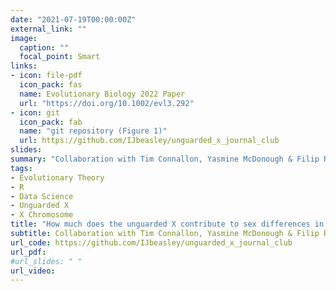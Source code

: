 ```yaml
---
date: "2021-07-19T00:00:00Z"
external_link: ""
image:
  caption: ""
  focal_point: Smart
links:
- icon: file-pdf
  icon_pack: fas
  name: Evolutionary Biology 2022 Paper 
  url: "https://doi.org/10.1002/evl3.292"
- icon: git
  icon_pack: fab
  name: "git repository (Figure 1)"
  url: https://github.com/IJbeasley/unguarded_x_journal_club
slides: 
summary: "Collaboration with Tim Connallon, Yasmine McDonough & Filip Ruzicka (August 2021 - February 2022)"
tags:
- Evolutionary Theory
- R
- Data Science
- Unguarded X 
- X Chromosome
title: "How much does the unguarded X contribute to sex differences in life span?"
subtitle: Collaboration with Tim Connallon, Yasmine McDonough & Filip Ruzicka
url_code: https://github.com/IJbeasley/unguarded_x_journal_club
url_pdf: 
#url_slides: " "
url_video: 
---
```

